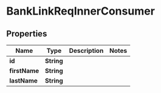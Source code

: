 

# BankLinkReqInnerConsumer


## Properties

| Name | Type | Description | Notes |
|------------ | ------------- | ------------- | -------------|
|**id** | **String** |  |  |
|**firstName** | **String** |  |  |
|**lastName** | **String** |  |  |



